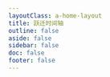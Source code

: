 ```yaml
---
layoutClass: a-home-layout
title: 跃迁时间轴
outline: false
aside: false
sidebar: false
doc: false
footer: false
---
```



<Timeline />
  
<script setup>
import Timeline from "../.vitepress/components/hsr/Timeline.vue";
</script>

<style scoped>

</style>

<style src="../.vitepress/components/modifyHome.scss"></style>

